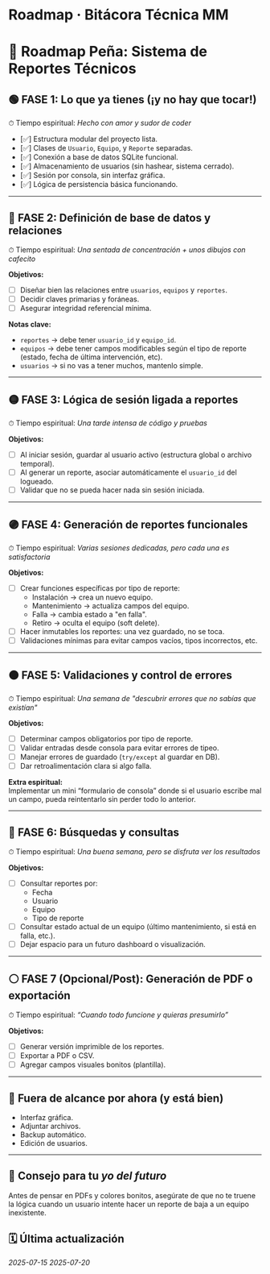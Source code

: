 # Roadmap · Bitácora Técnica MM

# 🧭 Roadmap Peña: Sistema de Reportes Técnicos

## 🟢 FASE 1: Lo que ya tienes (¡y no hay que tocar!)
⏱ Tiempo espiritual: *Hecho con amor y sudor de coder*
- [✅] Estructura modular del proyecto lista.
- [✅] Clases de `Usuario`, `Equipo`, y `Reporte` separadas.
- [✅] Conexión a base de datos SQLite funcional.
- [✅] Almacenamiento de usuarios (sin hashear, sistema cerrado).
- [✅] Sesión por consola, sin interfaz gráfica.
- [✅] Lógica de persistencia básica funcionando.

---

## 🔵 FASE 2: Definición de base de datos y relaciones
⏱ Tiempo espiritual: *Una sentada de concentración + unos dibujos con cafecito*

**Objetivos:**
- [ ] Diseñar bien las relaciones entre `usuarios`, `equipos` y `reportes`.
- [ ] Decidir claves primarias y foráneas.
- [ ] Asegurar integridad referencial mínima.

**Notas clave:**
- `reportes` → debe tener `usuario_id` y `equipo_id`.
- `equipos` → debe tener campos modificables según el tipo de reporte (estado, fecha de última intervención, etc).
- `usuarios` → si no vas a tener muchos, mantenlo simple.

---

## 🟡 FASE 3: Lógica de sesión ligada a reportes
⏱ Tiempo espiritual: *Una tarde intensa de código y pruebas*

**Objetivos:**
- [ ] Al iniciar sesión, guardar al usuario activo (estructura global o archivo temporal).
- [ ] Al generar un reporte, asociar automáticamente el `usuario_id` del logueado.
- [ ] Validar que no se pueda hacer nada sin sesión iniciada.

---

## 🟣 FASE 4: Generación de reportes funcionales
⏱ Tiempo espiritual: *Varias sesiones dedicadas, pero cada una es satisfactoria*

**Objetivos:**
- [ ] Crear funciones específicas por tipo de reporte:  
  - Instalación → crea un nuevo equipo.  
  - Mantenimiento → actualiza campos del equipo.  
  - Falla → cambia estado a "en falla".  
  - Retiro → oculta el equipo (soft delete).  
- [ ] Hacer inmutables los reportes: una vez guardado, no se toca.
- [ ] Validaciones mínimas para evitar campos vacíos, tipos incorrectos, etc.

---

## 🟤 FASE 5: Validaciones y control de errores
⏱ Tiempo espiritual: *Una semana de "descubrir errores que no sabías que existían"*

**Objetivos:**
- [ ] Determinar campos obligatorios por tipo de reporte.
- [ ] Validar entradas desde consola para evitar errores de tipeo.
- [ ] Manejar errores de guardado (`try/except` al guardar en DB).
- [ ] Dar retroalimentación clara si algo falla.

**Extra espiritual:**  
Implementar un mini “formulario de consola” donde si el usuario escribe mal un campo, pueda reintentarlo sin perder todo lo anterior.

---

## 🔘 FASE 6: Búsquedas y consultas
⏱ Tiempo espiritual: *Una buena semana, pero se disfruta ver los resultados*

**Objetivos:**
- [ ] Consultar reportes por:  
  - Fecha  
  - Usuario  
  - Equipo  
  - Tipo de reporte  
- [ ] Consultar estado actual de un equipo (último mantenimiento, si está en falla, etc.).
- [ ] Dejar espacio para un futuro dashboard o visualización.

---

## ⚪ FASE 7 (Opcional/Post): Generación de PDF o exportación
⏱ Tiempo espiritual: *“Cuando todo funcione y quieras presumirlo”*

**Objetivos:**
- [ ] Generar versión imprimible de los reportes.
- [ ] Exportar a PDF o CSV.
- [ ] Agregar campos visuales bonitos (plantilla).

---

## 🚫 Fuera de alcance por ahora (y está bien)
- Interfaz gráfica.
- Adjuntar archivos.
- Backup automático.
- Edición de usuarios.

---

## 🧠 Consejo para tu *yo del futuro*
Antes de pensar en PDFs y colores bonitos, asegúrate de que no te truene la lógica cuando un usuario intente hacer un reporte de baja a un equipo inexistente.


## 🗓️ Última actualización
*2025-07-15*
*2025-07-20*


